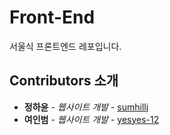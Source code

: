 # Front-End
서울식 프론트엔드 레포입니다.

## Contributors 소개

* **정하윤** - *웹사이트 개발* - [sumhillj](https://github.com/sumhillj)
* **여인범** - *웹사이트 개발* - [yesyes-12](https://github.com/yesyes-12)